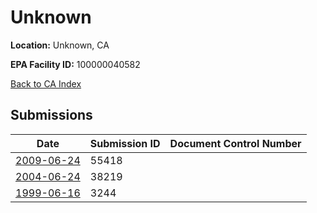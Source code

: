 # Unknown

**Location:** Unknown, CA

**EPA Facility ID:** 100000040582

[Back to CA Index](../../index.md)

## Submissions

| Date | Submission ID | Document Control Number |
|------|--------------|-------------------------|
| [2009-06-24](submissions/55418.md) | 55418 |  |
| [2004-06-24](submissions/38219.md) | 38219 |  |
| [1999-06-16](submissions/3244.md) | 3244 |  |
